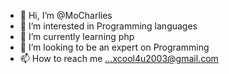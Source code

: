 - 👋 Hi, I’m @MoCharlies
- 👀 I’m interested in Programming languages 
- 🌱 I’m currently learning php
- 💞️ I’m looking to be an expert on Programming 
- 📫 How to reach me ...xcool4u2003@gmail.com 

<!---
MoCharlies/MoCharlies is a ✨ special ✨ repository because its `README.md` (this file) appears on your GitHub profile.
You can click the Preview link to take a look at your changes.
--->

